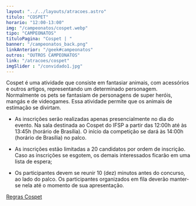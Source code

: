 ```yaml
---
layout: "../../layouts/atracoes.astro"
titulo: "COSPET"
horario: "12:00-13:00"
img: "/campeonatos/cospet.webp"
tipo: "CAMPEONATOS"
tituloPagina: "Cospet | "
banner: "/campeonatos_back.png"
linkAnterior: "/geek#campeonatos"
outros: "OUTROS CAMPEONATOS"
link: "/atracoes/cospet"
imgSlider : "/convidado1.jpg"
---
```


Cospet é uma atividade que consiste em fantasiar animais, com acessórios e outros artigos, representando um determinado personagem. Normalmente os pets se fantasiam de personagens de super heróis, mangás e de videogames. Essa atividade permite que os animais de estimação se divirtam. 

* As inscrições serão realizadas apenas presencialmente no dia do evento. Na sala destinada ao Cospet do IFSP a partir das 12:00h até às 13:45h (horário de Brasília).
O início da competição se dará às 14:00h (horário de Brasília) no palco.   

* As inscrições estão limitadas a 20 candidatos por ordem de inscrição. Caso as inscrições se esgotem, os demais interessados ficarão em uma lista de espera;  

* Os participantes devem se reunir 10 (dez) minutos antes do concurso, ao lado do palco. Os participantes organizados em fila deverão manter-se nela até o momento de sua apresentação.  

[Regras Cospet](https://drive.google.com/file/d/1nhiZdCGtSYmhIbhE_I4ybVWOfPfZ4Jx-/view?usp=sharing)
